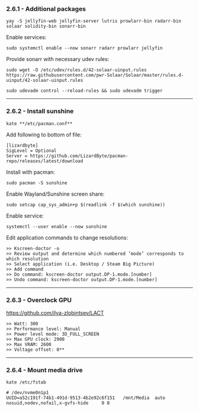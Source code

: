 ### 2.6.1 - Additional packages

```
yay -S jellyfin-web jellyfin-server lutris prowlarr-bin radarr-bin solaar solidity-bin sonarr-bin
```

Enable services:

```
sudo systemctl enable --now sonarr radarr prowlarr jellyfin
```

Provide sonarr with necessary udev rules:

```
sudo wget -O /etc/udev/rules.d/42-solaar-uinput.rules https://raw.githubusercontent.com/pwr-Solaar/Solaar/master/rules.d-uinput/42-solaar-uinput.rules
```

```
sudo udevadm control --reload-rules && sudo udevadm trigger
```

---
### 2.6.2 - Install sunshine

```
kate **/etc/pacman.conf**
```

Add following to bottom of file:

```
[lizardbyte]
SigLevel = Optional
Server = https://github.com/LizardByte/pacman-repo/releases/latest/download
```

Install with pacman:

```
sudo pacman -S sunshine
```

Enable Wayland/Sunshine screen share:

```
sudo setcap cap_sys_admin+p $(readlink -f $(which sunshine))
```

Enable service:

```
systemctl --user enable --now sunshine
```

Edit application commands to change resolutions:

```
>> Kscreen-doctor -o
>> Review output and determine which numbered ‘mode’ corresponds to which resolution
>> Select application (i.e. Desktop / Steam Big Picture)
>> Add command
>> Do command: kscreen-doctor output.DP-1.mode.[number]
>> Undo command: kscreen-doctor output.DP-1.mode.[number]
```

---
### 2.6.3 - Overclock GPU

https://github.com/ilya-zlobintsev/LACT

```
>> Watt: 300  
>> Performance level: Manual  
>> Power level mode: 3D_FULL_SCREEN  
>> Max GPU clock: 2900  
>> Max VRAM: 2600  
>> Voltage offset: 0**
```

---
### 2.6.4 - Mount media drive

```
kate /etc/fstab
```

```
# /dev/nvme0n1p1
UUID=a52c191f-74b1-491d-9513-4b2e92c6f151 	/mnt/Media 	auto 	nosuid,nodev,nofail,x-gvfs-hide 	0 0
```




